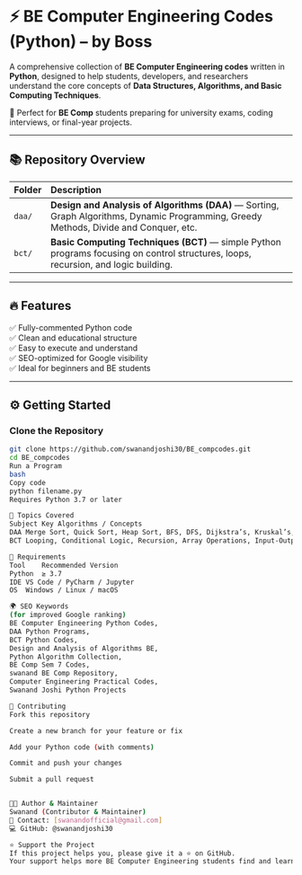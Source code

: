 <!--
  🔍 SEO Meta Tags for Google & GitHub
  These help search engines index your repository better.
-->
<meta name="title" content="BE Computer Engineering Codes (Python) - DAA & BCT | Boss">
<meta name="description" content="A complete collection of BE Computer Engineering codes in Python covering DAA (Design and Analysis of Algorithms) and BCT (Basic Computing Techniques). Perfect for students, beginners, and developers.">
<meta name="keywords" content="BE Comp codes, BE Computer Engineering Python codes, DAA Python programs, BCT Python codes, Data Structures and Algorithms BE, Python algorithm collection, BE Comp Sem 5, Computer Engineering practicals, Swanand Joshi, Boss codes, GitHub repository, Python learning">
<meta name="author" content="Boss">
<meta name="robots" content="index, follow">

# ⚡ BE Computer Engineering Codes (Python) – by Boss

A comprehensive collection of **BE Computer Engineering codes** written in **Python**, designed to help students, developers, and researchers understand the core concepts of **Data Structures, Algorithms, and Basic Computing Techniques**.  

🚀 Perfect for **BE Comp** students preparing for university exams, coding interviews, or final-year projects.

---

## 📚 Repository Overview

| Folder | Description |
|:--|:--|
| `daa/` | **Design and Analysis of Algorithms (DAA)** — Sorting, Graph Algorithms, Dynamic Programming, Greedy Methods, Divide and Conquer, etc. |
| `bct/` | **Basic Computing Techniques (BCT)** — simple Python programs focusing on control structures, loops, recursion, and logic building. |

---

## 🔥 Features

✅ Fully-commented Python code  
✅ Clean and educational structure  
✅ Easy to execute and understand  
✅ SEO-optimized for Google visibility  
✅ Ideal for beginners and BE students  

---

## ⚙️ Getting Started

### Clone the Repository
```bash
git clone https://github.com/swanandjoshi30/BE_compcodes.git
cd BE_compcodes
Run a Program
bash
Copy code
python filename.py
Requires Python 3.7 or later

🧠 Topics Covered
Subject	Key Algorithms / Concepts
DAA	Merge Sort, Quick Sort, Heap Sort, BFS, DFS, Dijkstra’s, Kruskal’s, Floyd-Warshall, Knapsack, and more.
BCT	Looping, Conditional Logic, Recursion, Array Operations, Input-Output Handling, etc.

🧩 Requirements
Tool	Recommended Version
Python	≥ 3.7
IDE	VS Code / PyCharm / Jupyter
OS	Windows / Linux / macOS

🌍 SEO Keywords
(for improved Google ranking)
BE Computer Engineering Python Codes,
DAA Python Programs,
BCT Python Codes,
Design and Analysis of Algorithms BE,
Python Algorithm Collection,
BE Comp Sem 7 Codes,
swanand BE Comp Repository,
Computer Engineering Practical Codes,
Swanand Joshi Python Projects

🤝 Contributing
Fork this repository

Create a new branch for your feature or fix

Add your Python code (with comments)

Commit and push your changes

Submit a pull request


👨‍💻 Author & Maintainer
Swanand (Contributor & Maintainer)
📧 Contact: [swanandofficial@gmail.com]
💻 GitHub: @swanandjoshi30

⭐ Support the Project
If this project helps you, please give it a ⭐ on GitHub.
Your support helps more BE Computer Engineering students find and learn from this repository!
